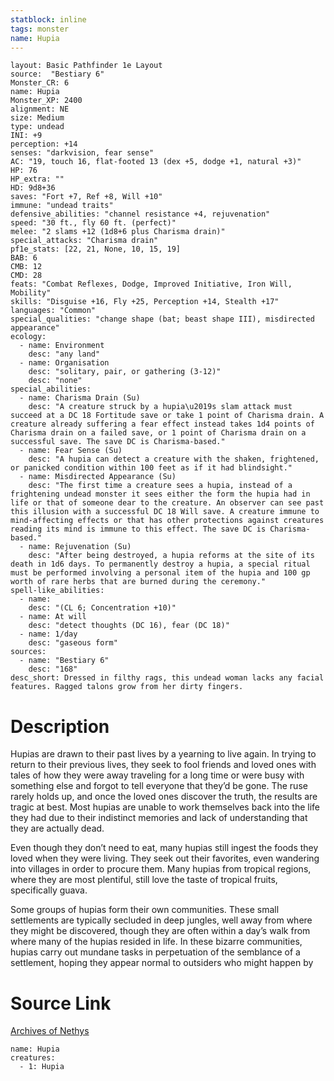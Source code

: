 ```yaml
---
statblock: inline
tags: monster
name: Hupia
---
```

```statblock
layout: Basic Pathfinder 1e Layout
source:  "Bestiary 6"
Monster_CR: 6
name: Hupia
Monster_XP: 2400
alignment: NE
size: Medium
type: undead
INI: +9
perception: +14
senses: "darkvision, fear sense"
AC: "19, touch 16, flat-footed 13 (dex +5, dodge +1, natural +3)"
HP: 76
HP_extra: ""
HD: 9d8+36
saves: "Fort +7, Ref +8, Will +10"
immune: "undead traits"
defensive_abilities: "channel resistance +4, rejuvenation"
speed: "30 ft., fly 60 ft. (perfect)"
melee: "2 slams +12 (1d8+6 plus Charisma drain)"
special_attacks: "Charisma drain"
pf1e_stats: [22, 21, None, 10, 15, 19]
BAB: 6
CMB: 12
CMD: 28
feats: "Combat Reflexes, Dodge, Improved Initiative, Iron Will, Mobility"
skills: "Disguise +16, Fly +25, Perception +14, Stealth +17"
languages: "Common"
special_qualities: "change shape (bat; beast shape III), misdirected appearance"
ecology:
  - name: Environment
    desc: "any land"
  - name: Organisation
    desc: "solitary, pair, or gathering (3-12)"
    desc: "none"
special_abilities:
  - name: Charisma Drain (Su)
    desc: "A creature struck by a hupia\u2019s slam attack must succeed at a DC 18 Fortitude save or take 1 point of Charisma drain. A creature already suffering a fear effect instead takes 1d4 points of Charisma drain on a failed save, or 1 point of Charisma drain on a successful save. The save DC is Charisma-based."
  - name: Fear Sense (Su)
    desc: "A hupia can detect a creature with the shaken, frightened, or panicked condition within 100 feet as if it had blindsight."
  - name: Misdirected Appearance (Su)
    desc: "The first time a creature sees a hupia, instead of a frightening undead monster it sees either the form the hupia had in life or that of someone dear to the creature. An observer can see past this illusion with a successful DC 18 Will save. A creature immune to mind-affecting effects or that has other protections against creatures reading its mind is immune to this effect. The save DC is Charisma-based."
  - name: Rejuvenation (Su)
    desc: "After being destroyed, a hupia reforms at the site of its death in 1d6 days. To permanently destroy a hupia, a special ritual must be performed involving a personal item of the hupia and 100 gp worth of rare herbs that are burned during the ceremony."
spell-like_abilities:
  - name:
    desc: "(CL 6; Concentration +10)"
  - name: At will
    desc: "detect thoughts (DC 16), fear (DC 18)"
  - name: 1/day
    desc: "gaseous form"
sources:
  - name: "Bestiary 6"
    desc: "168"
desc_short: Dressed in filthy rags, this undead woman lacks any facial features. Ragged talons grow from her dirty fingers.
```
# Description
Hupias are drawn to their past lives by a yearning to live again. In trying to return to their previous lives, they seek to fool friends and loved ones with tales of how they were away traveling for a long time or were busy with something else and forgot to tell everyone that they’d be gone. The ruse rarely holds up, and once the loved ones discover the truth, the results are tragic at best. Most hupias are unable to work themselves back into the life they had due to their indistinct memories and lack of understanding that they are actually dead. 

Even though they don’t need to eat, many hupias still ingest the foods they loved when they were living. They seek out their favorites, even wandering into villages in order to procure them. Many hupias from tropical regions, where they are most plentiful, still love the taste of tropical fruits, specifically guava. 

Some groups of hupias form their own communities. These small settlements are typically secluded in deep jungles, well away from where they might be discovered, though they are often within a day’s walk from where many of the hupias resided in life. In these bizarre communities, hupias carry out mundane tasks in perpetuation of the semblance of a settlement, hoping they appear normal to outsiders who might happen by
# Source Link
[Archives of Nethys](https://aonprd.com/MonsterDisplay.aspx?ItemName=Hupia)
```encounter-table
name: Hupia
creatures:
  - 1: Hupia
```

